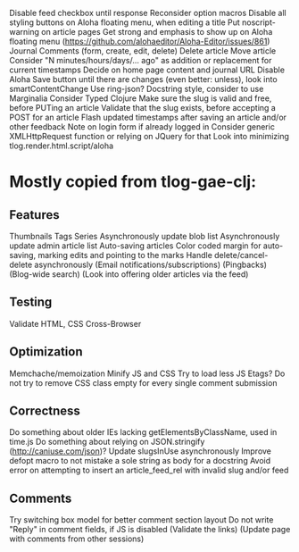 Disable feed checkbox until response
Reconsider option macros
Disable all styling buttons on Aloha floating menu, when editing a title
Put noscript-warning on article pages
Get strong and emphasis to show up on Aloha floating menu (https://github.com/alohaeditor/Aloha-Editor/issues/861)
Journal
Comments (form, create, edit, delete)
Delete article
Move article
Consider "N minutes/hours/days/... ago" as addition or replacement for current timestamps
Decide on home page content and journal URL
Disable Aloha Save button until there are changes (even better: unless), look into smartContentChange
Use ring-json?
Docstring style, consider to use Marginalia
Consider Typed Clojure
Make sure the slug is valid and free, before PUTing an article
Validate that the slug exists, before accepting a POST for an article
Flash updated timestamps after saving an article and/or other feedback
Note on login form if already logged in
Consider generic XMLHttpRequest function or relying on JQuery for that
Look into minimizing tlog.render.html.script/aloha

# Mostly copied from tlog-gae-clj:


## Features

Thumbnails
Tags
Series
Asynchronously update blob list
Asynchronously update admin article list
Auto-saving articles
Color coded margin for auto-saving, marking edits and pointing to the marks
Handle delete/cancel-delete asynchronously
(Email notifications/subscriptions)
(Pingbacks)
(Blog-wide search)
(Look into offering older articles via the feed)


## Testing

Validate HTML, CSS
Cross-Browser


## Optimization

Memchache/memoization
Minify JS and CSS
Try to load less JS
Etags?
Do not try to remove CSS class empty for every single comment submission


## Correctness

Do something about older IEs lacking getElementsByClassName, used in time.js
Do something about relying on JSON.stringify (http://caniuse.com/json)?
Update slugsInUse asynchronously
Improve defopt macro to not mistake a sole string as body for a docstring
Avoid error on attempting to insert an article_feed_rel with invalid slug and/or feed


## Comments

Try switching box model for better comment section layout
Do not write "Reply" in comment fields, if JS is disabled
(Validate the links)
(Update page with comments from other sessions)
